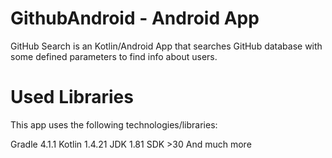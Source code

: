 # GithubAndroid - Android App
GitHub Search is an Kotlin/Android App that searches GitHub database with some defined parameters to find info about users. 

# Used Libraries 
This app uses the following technologies/libraries:

Gradle 4.1.1
Kotlin 1.4.21
JDK 1.81
SDK >30
And much more
